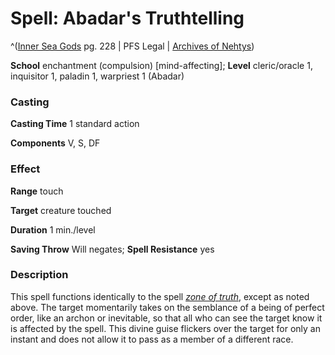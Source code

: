 # Spell: Abadar's Truthtelling

^([Inner Sea Gods][ss-abadar-s-truthtelling] pg. 228 | PFS Legal | [Archives of Nehtys][sn-abadar-s-truthtelling])

**School** enchantment (compulsion) [mind-affecting]; **Level** cleric/oracle 1, inquisitor 1, paladin 1, warpriest 1 (Abadar)

### Casting

**Casting Time** 1 standard action  

**Components** V, S, DF

### Effect

**Range** touch  

**Target** creature touched  

**Duration** 1 min./level  

**Saving Throw** Will negates; **Spell Resistance** yes

### Description

This spell functions identically to the spell _[zone of truth]_, except as noted above. The target momentarily takes on the semblance of a being of perfect order, like an archon or inevitable, so that all who can see the target know it is affected by the spell. This divine guise flickers over the target for only an instant and does not allow it to pass as a member of a different race.

[ss-abadar-s-truthtelling]: http://paizo.com/products/btpy94wj
[sn-abadar-s-truthtelling]: http://www.archivesofnethys.com/SpellDisplay.aspx?ItemName=Abadar%27s%20Truthtelling
[zone of truth]: http://www.archivesofnethys.com/SpellDisplay.aspx?ItemName=zone%20of%20truth